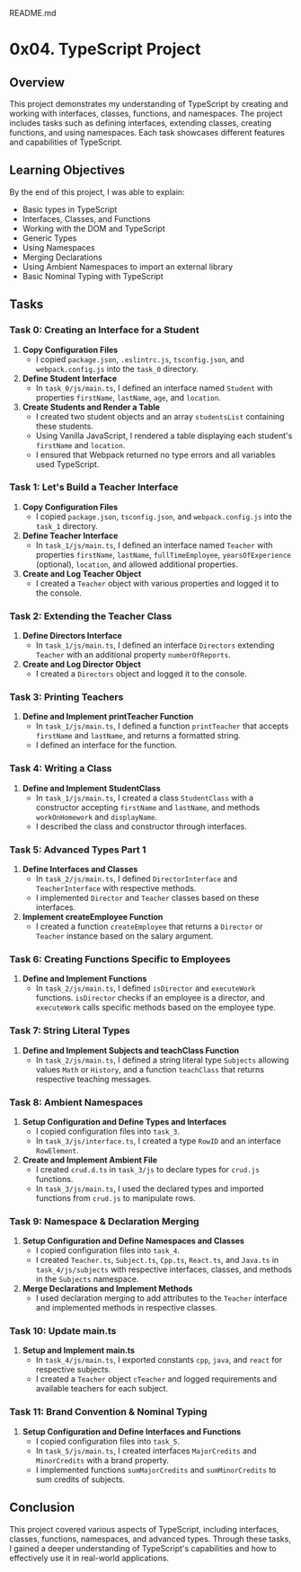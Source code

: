 README.md
# 0x04. TypeScript Project

## Overview
This project demonstrates my understanding of TypeScript by creating and working with interfaces, classes, functions, and namespaces. The project includes tasks such as defining interfaces, extending classes, creating functions, and using namespaces. Each task showcases different features and capabilities of TypeScript.

## Learning Objectives
By the end of this project, I was able to explain:
- Basic types in TypeScript
- Interfaces, Classes, and Functions
- Working with the DOM and TypeScript
- Generic Types
- Using Namespaces
- Merging Declarations
- Using Ambient Namespaces to import an external library
- Basic Nominal Typing with TypeScript

## Tasks

### Task 0: Creating an Interface for a Student
1. **Copy Configuration Files**
   - I copied `package.json`, `.eslintrc.js`, `tsconfig.json`, and `webpack.config.js` into the `task_0` directory.
2. **Define Student Interface**
   - In `task_0/js/main.ts`, I defined an interface named `Student` with properties `firstName`, `lastName`, `age`, and `location`.
3. **Create Students and Render a Table**
   - I created two student objects and an array `studentsList` containing these students.
   - Using Vanilla JavaScript, I rendered a table displaying each student's `firstName` and `location`.
   - I ensured that Webpack returned no type errors and all variables used TypeScript.

### Task 1: Let's Build a Teacher Interface
1. **Copy Configuration Files**
   - I copied `package.json`, `tsconfig.json`, and `webpack.config.js` into the `task_1` directory.
2. **Define Teacher Interface**
   - In `task_1/js/main.ts`, I defined an interface named `Teacher` with properties `firstName`, `lastName`, `fullTimeEmployee`, `yearsOfExperience` (optional), `location`, and allowed additional properties.
3. **Create and Log Teacher Object**
   - I created a `Teacher` object with various properties and logged it to the console.

### Task 2: Extending the Teacher Class
1. **Define Directors Interface**
   - In `task_1/js/main.ts`, I defined an interface `Directors` extending `Teacher` with an additional property `numberOfReports`.
2. **Create and Log Director Object**
   - I created a `Directors` object and logged it to the console.

### Task 3: Printing Teachers
1. **Define and Implement printTeacher Function**
   - In `task_1/js/main.ts`, I defined a function `printTeacher` that accepts `firstName` and `lastName`, and returns a formatted string.
   - I defined an interface for the function.

### Task 4: Writing a Class
1. **Define and Implement StudentClass**
   - In `task_1/js/main.ts`, I created a class `StudentClass` with a constructor accepting `firstName` and `lastName`, and methods `workOnHomework` and `displayName`.
   - I described the class and constructor through interfaces.

### Task 5: Advanced Types Part 1
1. **Define Interfaces and Classes**
   - In `task_2/js/main.ts`, I defined `DirectorInterface` and `TeacherInterface` with respective methods.
   - I implemented `Director` and `Teacher` classes based on these interfaces.
2. **Implement createEmployee Function**
   - I created a function `createEmployee` that returns a `Director` or `Teacher` instance based on the salary argument.

### Task 6: Creating Functions Specific to Employees
1. **Define and Implement Functions**
   - In `task_2/js/main.ts`, I defined `isDirector` and `executeWork` functions. `isDirector` checks if an employee is a director, and `executeWork` calls specific methods based on the employee type.

### Task 7: String Literal Types
1. **Define and Implement Subjects and teachClass Function**
   - In `task_2/js/main.ts`, I defined a string literal type `Subjects` allowing values `Math` or `History`, and a function `teachClass` that returns respective teaching messages.

### Task 8: Ambient Namespaces
1. **Setup Configuration and Define Types and Interfaces**
   - I copied configuration files into `task_3`.
   - In `task_3/js/interface.ts`, I created a type `RowID` and an interface `RowElement`.
2. **Create and Implement Ambient File**
   - I created `crud.d.ts` in `task_3/js` to declare types for `crud.js` functions.
   - In `task_3/js/main.ts`, I used the declared types and imported functions from `crud.js` to manipulate rows.

### Task 9: Namespace & Declaration Merging
1. **Setup Configuration and Define Namespaces and Classes**
   - I copied configuration files into `task_4`.
   - I created `Teacher.ts`, `Subject.ts`, `Cpp.ts`, `React.ts`, and `Java.ts` in `task_4/js/subjects` with respective interfaces, classes, and methods in the `Subjects` namespace.
2. **Merge Declarations and Implement Methods**
   - I used declaration merging to add attributes to the `Teacher` interface and implemented methods in respective classes.

### Task 10: Update main.ts
1. **Setup and Implement main.ts**
   - In `task_4/js/main.ts`, I exported constants `cpp`, `java`, and `react` for respective subjects.
   - I created a `Teacher` object `cTeacher` and logged requirements and available teachers for each subject.

### Task 11: Brand Convention & Nominal Typing
1. **Setup Configuration and Define Interfaces and Functions**
   - I copied configuration files into `task_5`.
   - In `task_5/js/main.ts`, I created interfaces `MajorCredits` and `MinorCredits` with a brand property.
   - I implemented functions `sumMajorCredits` and `sumMinorCredits` to sum credits of subjects.

## Conclusion
This project covered various aspects of TypeScript, including interfaces, classes, functions, namespaces, and advanced types. Through these tasks, I gained a deeper understanding of TypeScript's capabilities and how to effectively use it in real-world applications.
